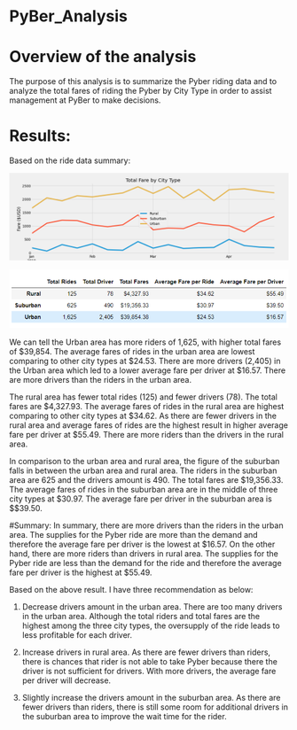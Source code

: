 # PyBer_Analysis
# Overview of the analysis
The purpose of this analysis is to summarize the Pyber riding data and to analyze the total fares of riding the Pyber by City Type in order to assist management at PyBer to make decisions.

# Results:

Based on the ride data summary:

![](analysis/PyBer_fare_summary.png)


![](analysis/Ride_data_Summary.PNG)

 We can tell the Urban area has more riders of 1,625, with higher total fares of $39,854. The average fares of rides in the urban area are lowest comparing to other city types at $24.53. There are more drivers (2,405) in the Urban area which led to a lower average fare per driver at $16.57. There are more drivers than the riders in the urban area.
 
 The rural area has fewer total rides (125) and fewer drivers (78). The total fares are $4,327.93. The average fares of rides in the rural area are highest comparing to other city types at $34.62. As there are fewer drivers in the rural area and average fares of rides are the highest result in higher average fare per driver at $55.49. There are more riders than the drivers in the rural area.
 
 In comparison to the urban area and rural area, the figure of the suburban falls in between the urban area and rural area. The riders in the suburban area are 625 and the drivers amount is 490. The total fares are $19,356.33. The average fares of rides in the suburban area are in the middle of three city types at $30.97. The average fare per driver in the suburban area is $$39.50.

#Summary:
In summary, there are more drivers than the riders in the urban area. The supplies for the Pyber ride are more than the demand and therefore the average fare per driver is the lowest at $16.57. On the other hand, there are more riders than drivers in rural area. The supplies for the Pyber ride are less than the demand for the ride and therefore the average fare per driver is the highest at $55.49. 

Based on the above result. I have three recommendation as below:
1. Decrease drivers amount in the urban area. There are too many drivers in the urban area. Although the total riders and total fares are the highest among the three city types, the oversupply of the ride leads to less profitable for each driver.

2. Increase drivers in rural area. As there are fewer drivers than riders, there is chances that rider is not able to take Pyber because there the driver is not sufficient for drivers. With more drivers, the average fare per driver will decrease.

3. Slightly increase the drivers amount in the suburban area. As there are fewer drivers than riders, there is still some room for additional drivers in the suburban area to improve the wait time for the rider.


